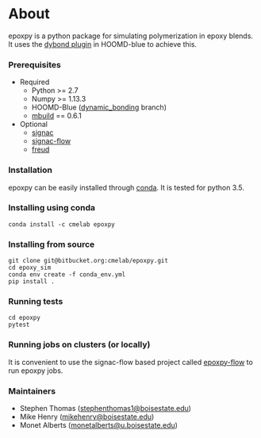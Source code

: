 # About #
epoxpy is a python package for simulating polymerization in epoxy blends. It uses the [dybond plugin](https://bitbucket.org/cmelab/hoomd_blue) in HOOMD-blue to achieve this.

### Prerequisites ###
* Required
	* Python >= 2.7
	* Numpy  >= 1.13.3
	* HOOMD-Blue ([dynamic_bonding](https://bitbucket.org/cmelab/hoomd_blue) branch)
	* [mbuild](http://mosdef-hub.github.io/mbuild/) == 0.6.1 
* Optional
	* [signac](http://signac.readthedocs.io/en/latest/)
	* [signac-flow](https://signac-flow.readthedocs.io/en/latest/)
	* [freud](http://glotzerlab.engin.umich.edu/freud/)
	
### Installation ###

epoxpy can be easily installed through [conda](https://conda.io/docs/install/quick.html#miniconda-quick-install-requirements). It is tested for python 3.5.

### Installing using conda

```
conda install -c cmelab epoxpy
```

### Installing from source

```
git clone git@bitbucket.org:cmelab/epoxpy.git
cd epoxy_sim
conda env create -f conda_env.yml
pip install .
```
### Running tests
```
cd epoxpy
pytest
```

### Running jobs on clusters (or locally)

It is convenient to use the signac-flow based project called [epoxpy-flow](https://bitbucket.org/cmelab/epoxpy-flow) to run epoxpy jobs. 

### Maintainers ###

* Stephen Thomas (stephenthomas1@boisestate.edu)
* Mike Henry (mikehenry@boisestate.edu)
* Monet Alberts (monetalberts@u.boisestate.edu)